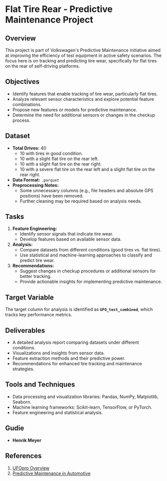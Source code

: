 # Flat Tire Rear - Predictive Maintenance Project

## Overview
This project is part of Volkswagen's Predictive Maintenance initiative aimed at improving the efficiency of test equipment in active safety scenarios. The focus here is on tracking and predicting tire wear, specifically for flat tires on the rear of self-driving platforms.

## Objectives
- Identify features that enable tracking of tire wear, particularly flat tires.
- Analyze relevant sensor characteristics and explore potential feature combinations.
- Propose new features or models for predictive maintenance.
- Determine the need for additional sensors or changes in the checkup process.

## Dataset
- **Total Drives:** 40
  - 10 with tires in good condition.
  - 10 with a slight flat tire on the rear left.
  - 10 with a slight flat tire on the rear right.
  - 10 with a severe flat tire on the rear left and a slight flat tire on the rear right.
- **Data Format:** `.parquet`
- **Preprocessing Notes:**
  - Some unnecessary columns (e.g., file headers and absolute GPS positions) have been removed.
  - Further cleaning may be required based on analysis needs.

## Tasks
1. **Feature Engineering:**
   - Identify sensor signals that indicate tire wear.
   - Develop features based on available sensor data.
2. **Analysis:**
   - Compare datasets from different conditions (good tires vs. flat tires).
   - Use statistical and machine-learning approaches to classify and predict tire wear.
3. **Recommendations:**
   - Suggest changes in checkup procedures or additional sensors for better tracking.
   - Provide actionable insights for implementing predictive maintenance.

## Target Variable
The target column for analysis is identified as **`UFO_test_combined`**, which tracks key performance metrics.

## Deliverables
- A detailed analysis report comparing datasets under different conditions.
- Visualizations and insights from sensor data.
- Feature extraction methods and their predictive power.
- Recommendations for enhanced tire tracking and maintenance strategies.

## Tools and Techniques
- Data processing and visualization libraries: Pandas, NumPy, Matplotlib, Seaborn.
- Machine learning frameworks: Scikit-learn, TensorFlow, or PyTorch.
- Feature engineering and statistical analysis.

## Gudie
- **Henrik Meyer**

## References
1. [UFOpro Overview](https://www.humaneticsgroup.com/products/active-safety-test-equipment/ufopro-ultra-flat-overrunable-robot-platform/ufopro-standard)
2. [Predictive Maintenance in Automotive](https://doi.org/10.3390/mca27010002)


